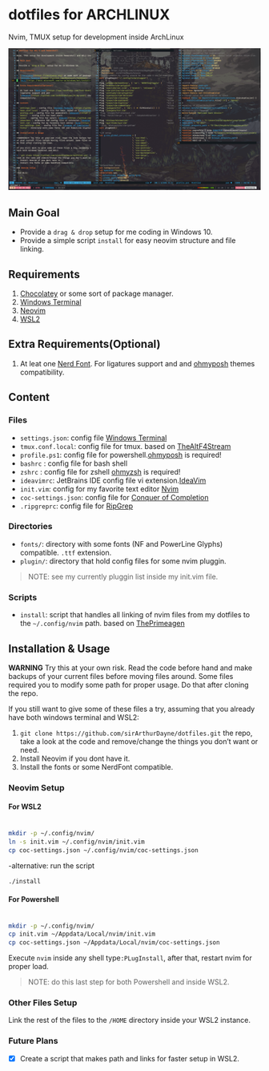 # dotfiles for ARCHLINUX

Nvim, TMUX setup for development inside ArchLinux

![sirArthurDayne](preview.png)

## Main Goal

- Provide a `drag & drop` setup for me coding in Windows 10.
- Provide a simple script `install` for easy neovim structure and file linking.

## Requirements

1. [Chocolatey](https://chocolatey.org) or some sort of package manager.
2. [Windows Terminal](https://github.com/Microsoft/Terminal)
3. [Neovim](https://github.com/neovim/neovim)
4. [WSL2](https://docs.microsoft.com/en-us/windows/wsl/install-win10)

## Extra Requirements(Optional)

1. At leat one [Nerd Font](https://www.nerdfonts.com/font-downloads). For
   ligatures support and and
   [ohmyposh](https://github.com/JanDeDobbeleer/oh-my-posh) themes
   compatibility.

## Content

### Files

- `settings.json`: config file [Windows Terminal](https://github.com/Microsoft/Terminal)
- `tmux.conf.local`: config file for tmux. based on [TheAltF4Stream](https://github.com/awesome-streamers/awesome-streamerrc/blob/master/TheAltF4Stream/.tmux.conf.local)
- `profile.ps1`: config file for powershell.[ohmyposh](https://github.com/JanDeDobbeleer/oh-my-posh) is required!
- `bashrc` : config file for bash shell
- `zshrc` : config file for zshell [ohmyzsh](https://github.com/ohmyzsh/ohmyzsh) is required!
- `ideavimrc`: JetBrains IDE config file vi extension.[IdeaVim](https://github.com/JetBrains/ideavim)
- `init.vim`: config for my favorite text editor [Nvim](https://github.com/neovim/neovim)
- `coc-settings.json`: config file for [Conquer of Completion](https://github.com/neoclide/coc.nvim)
- `.ripgreprc`: config file for [RipGrep](https://github.com/BurntSushi/ripgrep)

### Directories

- `fonts/`: directory with some fonts (NF and PowerLine Glyphs) compatible. `.ttf` extension.
- `plugin/`: directory that hold config files for some nvim pluggin.

> NOTE: see my currently pluggin list inside my init.vim file.

### Scripts

- `install`: script that handles all linking of nvim files from my dotfiles to
the `~/.config/nvim` path. based on [ThePrimeagen](https://github.com/awesome-streamers/awesome-streamerrc/blob/master/ThePrimeagen/install)

## Installation & Usage

**WARNING** Try this at your own risk. Read the code before hand and make backups
of your current files before moving files around. Some files required you to modify some path for proper usage.
Do that after cloning the repo.

If you still want to give some of these files a try, assuming that you already
have both windows terminal and WSL2:

1. `git clone https://github.com/sirArthurDayne/dotfiles.git` the repo, take a
look at the code and remove/change the things you don’t want or need.
2. Install Neovim if you dont have it.
3. Install the fonts or some NerdFont compatible.

### Neovim Setup

#### For WSL2

```sh

mkdir -p ~/.config/nvim/
ln -s init.vim ~/.config/nvim/init.vim
cp coc-settings.json ~/.config/nvim/coc-settings.json

```

-alternative: run the script

```sh
./install
```

#### For Powershell

```sh

mkdir -p ~/.config/nvim/
cp init.vim ~/Appdata/Local/nvim/init.vim
cp coc-settings.json ~/Appdata/Local/nvim/coc-settings.json

```

Execute `nvim` inside any shell type`:PLugInstall`, after that, restart nvim
for proper load.

> NOTE: do this last step for both Powershell and inside WSL2.

### Other Files Setup

Link the rest of the files to the `/HOME` directory inside your WSL2 instance.

### Future Plans

- [x] Create a script that makes path and links for faster setup in WSL2.
